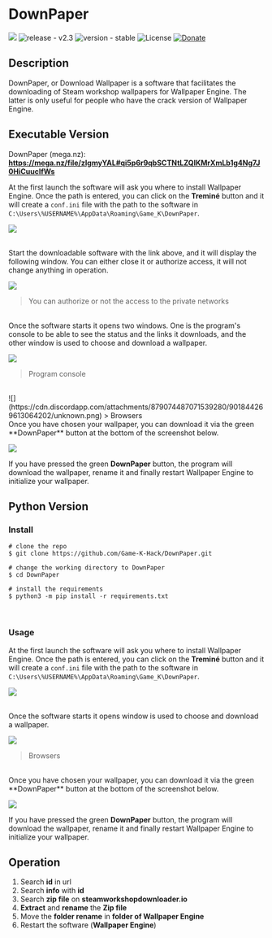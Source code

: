 # DownPaper

![](https://cdn.discordapp.com/attachments/837345074877562892/901839931612229703/DownPaper.png)
![release - v2.3](https://img.shields.io/static/v1?label=release&message=v2.3&color=blue) ![version - stable](https://img.shields.io/static/v1?label=version&message=stable&color=red) ![License](https://img.shields.io/badge/License-GNU-yellow)
[![Donate](https://img.shields.io/badge/Donate-PayPal-green.svg)](https://www.paypal.com/paypalme/gamekdonate)

## Description
DownPaper, or Download Wallpaper is a software that facilitates the downloading of Steam workshop wallpapers for Wallpaper Engine. The latter is only useful for people who have the crack version of Wallpaper Engine.

## Executable Version

DownPaper (mega.nz): **https://mega.nz/file/zlgmyYAL#qi5p6r9qbSCTNtLZQlKMrXmLb1g4Ng7J0HiCuucIfWs**

At the first launch the software will ask you where to install Wallpaper Engine. Once the path is entered, you can click on the **Treminé** button and it will create a `conf.ini` file with the path to the software in `C:\Users\%USERNAME%\AppData\Roaming\Game_K\DownPaper`.

![](https://cdn.discordapp.com/attachments/879074487071539280/901850719764754472/unknown.png)

<br>
Start the downloadable software with the link above, and it will display the following window. You can either close it or authorize access, it will not change anything in operation. 

![](https://cdn.discordapp.com/attachments/879074487071539280/901838013879971850/unknown.png)
> You can authorize or not the access to the private networks

<br>
Once the software starts it opens two windows. One is the program's console to be able to see the status and the links it downloads, and the other window is used to choose and download a wallpaper.

![](https://cdn.discordapp.com/attachments/879074487071539280/901839570595905536/unknown.png)
> Program console 

<br>
![](https://cdn.discordapp.com/attachments/879074487071539280/901844269613064202/unknown.png)
> Browsers

<br>
Once you have chosen your wallpaper, you can download it via the green **DownPaper** button at the bottom of the screenshot below. 

![](https://cdn.discordapp.com/attachments/879074487071539280/901845269883269121/unknown.png)
<br>

If you have pressed the green **DownPaper** button, the program will download the wallpaper, rename it and finally restart Wallpaper Engine to initialize your wallpaper.

## Python Version

### Install

```console
# clone the repo
$ git clone https://github.com/Game-K-Hack/DownPaper.git

# change the working directory to DownPaper
$ cd DownPaper

# install the requirements
$ python3 -m pip install -r requirements.txt
```
<br>

### Usage

At the first launch the software will ask you where to install Wallpaper Engine. Once the path is entered, you can click on the **Treminé** button and it will create a `conf.ini` file with the path to the software in `C:\Users\%USERNAME%\AppData\Roaming\Game_K\DownPaper`.

![](https://cdn.discordapp.com/attachments/879074487071539280/901850719764754472/unknown.png)

<br>
Once the software starts it opens window is used to choose and download a wallpaper.

![](https://cdn.discordapp.com/attachments/879074487071539280/901844269613064202/unknown.png)
> Browsers

<br>
Once you have chosen your wallpaper, you can download it via the green **DownPaper** button at the bottom of the screenshot below. 

![](https://cdn.discordapp.com/attachments/879074487071539280/901845269883269121/unknown.png)
<br>

If you have pressed the green **DownPaper** button, the program will download the wallpaper, rename it and finally restart Wallpaper Engine to initialize your wallpaper.

## Operation

1) Search **id** in url
2) Search **info** with **id**
3) Search **zip file** on **steamworkshopdownloader.io**
4) **Extract** and **rename** the **Zip file**
5) Move the **folder rename** in **folder of Wallpaper Engine**
6) Restart the software (**Wallpaper Engine**)
